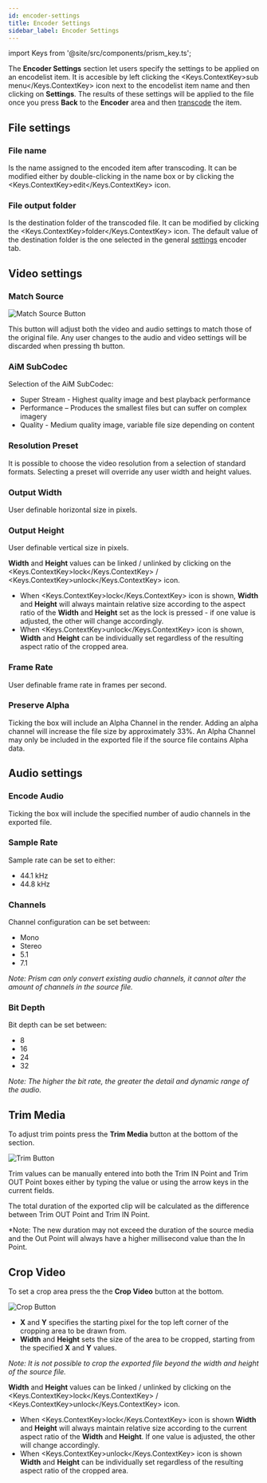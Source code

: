 ```yaml
---
id: encoder-settings
title: Encoder Settings
sidebar_label: Encoder Settings
---
```


import Keys from '@site/src/components/prism_key.ts';

The **Encoder Settings** section let users specify the settings to be applied on an encodelist item.
It is accesible by left clicking the <Keys.ContextKey>sub menu</Keys.ContextKey> icon next to the encodelist item name and then clicking on **Settings**.
The results of these settings will be applied to the file once you press **Back** to the **Encoder** area and then [transcode](encoder.md#transcoding) the item.

## File settings

### File name
Is the name assigned to the encoded item after transcoding. It can be modified either by double-clicking in the name box or by clicking the <Keys.ContextKey>edit</Keys.ContextKey> icon.

### File output folder
Is the destination folder of the transcoded file. It can be modified by clicking the <Keys.ContextKey>folder</Keys.ContextKey> icon. The default value of the destination folder is the one selected in the general [settings](settings.md#encoder) encoder tab.

## Video settings 

### Match Source

![Match Source Button](/prismdocs/images/match_source.png "Match Source Button") 

<!-- This button will set both video and audio settings to match those of the original file. Any change to audio and video settings will be reverted when pressing the button. -->
This button will adjust both the video and audio settings to match those of the original file. Any user changes to the audio and video settings will be discarded when pressing th button.


### AiM SubCodec
Selection of the AiM SubCodec:
* Super Stream - Highest quality image and best playback performance
* Performance – Produces the smallest files but can suffer on complex imagery
* Quality - Medium quality image, variable file size depending on content

### Resolution Preset
<!-- It is possible to choose the video resolution from standard formats. Selecting a preset will override custom video width and height values. -->
It is possible to choose the video resolution from a selection of standard formats. Selecting a preset will override any user width and height values.

### Output Width
<!-- Custom video width.  -->
User definable horizontal size in pixels.

### Output Height
<!-- Custom video height.  -->
User definable vertical size in pixels.

**Width** and **Height** values can be linked / unlinked by clicking on the <Keys.ContextKey>lock</Keys.ContextKey> / <Keys.ContextKey>unlock</Keys.ContextKey> icon.

* When <Keys.ContextKey>lock</Keys.ContextKey> icon is shown, **Width** and **Height** will always maintain relative size according to the aspect ratio of the **Width** and **Height** set as the lock is pressed - if one value is adjusted, the other will change accordingly.
* When <Keys.ContextKey>unlock</Keys.ContextKey> icon is shown, **Width** and **Height** can be individually set regardless of the resulting aspect ratio of the cropped area.

### Frame Rate
<!-- Custom frame rate. -->
User definable frame rate in frames per second.

### Preserve Alpha
Ticking the box will include an Alpha Channel in the 
render. Adding an alpha channel will increase the file size by approximately 33%. An Alpha Channel may only be included in the exported file if the source file contains Alpha data.

## Audio settings

### Encode Audio
Ticking the box will include the specified number of audio channels in the <!-- transcoding process --> exported file.

### Sample Rate
Sample rate can be set to either:

* 44.1 kHz
* 44.8 kHz

### Channels
Channel configuration can be set between:

* Mono
* Stereo
* 5.1 
* 7.1

*Note: Prism can only convert existing audio channels, it cannot alter the amount of channels in the source file.*

### Bit Depth
Bit depth can be set between:

* 8
* 16
* 24
* 32

*Note: The higher the bit rate, the greater the detail and dynamic range of the audio.*

## Trim Media

To adjust trim points press the **Trim Media** button at the bottom of the section.

![Trim Button](/prismdocs/images/trim.png "Trim Button")

Trim values can be manually entered into both the Trim IN Point and Trim OUT Point boxes either by typing the value or using the arrow keys in the current fields.

The total duration of the exported clip will be calculated as the difference between Trim OUT Point and Trim IN Point.

*Note: The new duration may not exceed the duration of the source media and the Out Point will always have a higher millisecond value than the In Point.

## Crop Video

To set a crop area press the the **Crop Video** button at the bottom.

![Crop Button](/prismdocs/images/crop.png "Crop Button") 

* **X** and **Y** specifies the starting pixel for the top left corner of the cropping area to be drawn from.
* **Width** and **Height** sets the size of the area to be cropped,  <!-- based on the source resolution of the media, --> starting from the specified **X** and **Y** values. <!-- This is automatically calculated as the **X** and **Y** positions are increased. -->

*Note: It is not possible to <!-- exceed the source resolution  --> crop the exported file beyond the width and height of the source file.*

**Width** and **Height** values can be linked / unlinked by clicking on the <Keys.ContextKey>lock</Keys.ContextKey> / <Keys.ContextKey>unlock</Keys.ContextKey> icon.

* When <Keys.ContextKey>lock</Keys.ContextKey> icon is shown **Width** and **Height** will always maintain relative size according to the current aspect ratio of the **Width** and **Height**. If one value is adjusted, the other will change accordingly.
* When <Keys.ContextKey>unlock</Keys.ContextKey> icon is shown **Width** and **Height** can be individually set regardless of the resulting aspect ratio of the cropped area.